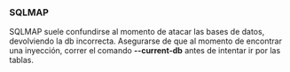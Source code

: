 ### SQLMAP

SQLMAP suele confundirse al momento de atacar las bases de datos, devolviendo la db incorrecta. Asegurarse de que al momento de encontrar una inyección, correr el comando **--current-db** antes de intentar ir por las tablas. 
